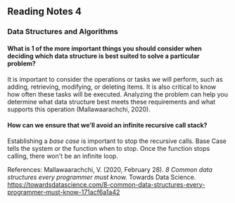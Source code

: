 ## Reading Notes 4

### Data Structures and Algorithms

#### What is 1 of the more important things you should consider when deciding which data structure is best suited to solve a particular problem?

It is important to consider the operations or tasks we will perform, such as adding, retrieving, modifying, or deleting items. It is also critical to know how often these tasks will be executed. Analyzing the problem can help you determine what data structure best meets these requirements and what supports this operation (Mallawaarachchi, 2020).

#### How can we ensure that we’ll avoid an infinite recursive call stack?

Establishing a *base case* is important to stop the recursive calls. Base Case tells the system or the function when to stop. Once the function stops calling, there won't be an infinite loop.


References:
Mallawaarachchi, V. (2020, February 28). *8 Common data structures every programmer must know.* Towards Data Science. https://towardsdatascience.com/8-common-data-structures-every-programmer-must-know-171acf6a1a42
